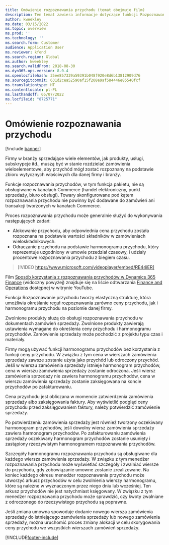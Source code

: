 ```yaml
---
title: Omówienie rozpoznawania przychodu (temat obejmuje film)
description: Ten temat zawiera informacje dotyczące funkcji Rozpoznawanie przychodu. Ta funkcja tworzy elastyczną strukturę, która umożliwia określanie reguł rozpoznawania zarówno ceny przychodu, jak i harmonogramu przychodu w przypadku zamówień wieloelementowych na poziomie danej firmy.
author: kweekley
ms.date: 03/15/2022
ms.topic: overview
ms.prod: ''
ms.technology: ''
ms.search.form: Customer
audience: Application User
ms.reviewer: kfend
ms.search.region: Global
ms.author: kweekley
ms.search.validFrom: 2018-08-30
ms.dyn365.ops.version: 8.0.4
ms.openlocfilehash: 35ee857339a59391b048f920e8d6b13812909d76
ms.sourcegitcommit: 631d2cea52590af15f208e9af584446e85540fcf
ms.translationtype: HT
ms.contentlocale: pl-PL
ms.lasthandoff: 05/07/2022
ms.locfileid: "8725771"
---
```

# <a name="revenue-recognition-overview"></a>Omówienie rozpoznawania przychodu

[!include [banner](../includes/banner.md)]

Firmy w branży sprzedające wiele elementów, jak produkty, usługi, subskrypcje itd., muszą być w stanie rozdzielać zamówienia wieloelementowe, aby przychód mógł zostać rozpoznany na podstawie zbioru wytycznych właściwych dla danej firmy i branży.

Funkcje rozpoznawania przychodów, w tym funkcja pakietu, nie są obsługiwane w kanałach Commerce (handel elektroniczny, punkt sprzedaży, biuro obsługi). Towary skonfigurowane pod kątem rozpoznawania przychodu nie powinny być dodawane do zamówień ani transakcji tworzonych w kanałach Commerce.

Proces rozpoznawania przychodu może generalnie służyć do wykonywania następujących zadań:

* Alokowanie przychodu, aby odpowiednia cena przychodu została rozpoznana na podstawie wartości składników w zamówieniach wieloskładnikowych.
* Odraczanie przychodu na podstawie harmonogramu przychodu, który reprezentuje uzgodniony w umowie przedział czasowy, i udziały procentowe rozpoznawania przychodu z biegiem czasu.

> [!VIDEO https://www.microsoft.com/videoplayer/embed/RE44iER]

Film [Sposób korzystania z rozpoznawania przychodów w Dynamics 365 Finance](https://youtu.be/v3amIsiqvoo) (widoczny powyżej) znajduje się na liście odtwarzania [Finance and Operations](https://www.youtube.com/playlist?list=PLcakwueIHoT_SYfIaPGoOhloFoCXiUSyW) dostępnej w witrynie YouTube.

Funkcja Rozpoznawanie przychodu tworzy elastyczną strukturę, która umożliwia określanie reguł rozpoznawania zarówno ceny przychodu, jak i harmonogramu przychodu na poziomie danej firmy.

Zwolnione produkty służą do obsługi rozpoznawania przychodu w dokumentach zamówień sprzedaży. Zwolnione produkty zawierają ustawienia wymagane do określenia ceny przychodu i harmonogramu przychodów. Zamówienie sprzedaży może pochodzić z projektu typu czas i materiały.

Firmy mogą używać funkcji harmonogramu przychodów bez korzystania z funkcji ceny przychodu. W związku z tym cena w wierszach zamówienia sprzedaży zawsze zostanie użyta jako przychód lub odroczony przychód. Jeśli w wierszu zamówienia sprzedaży istnieje harmonogram przychodów, cena w wierszu zamówienia sprzedaży zostanie odroczona. Jeśli wiersz zamówienia sprzedaży nie zawiera harmonogramu przychodów, cena w wierszu zamówienia sprzedaży zostanie zaksięgowana na koncie przychodów po zafakturowaniu.

Cena przychodu jest obliczana w momencie zatwierdzenia zamówienia sprzedaży albo zaksięgowania faktury. Aby wyświetlić podgląd ceny przychodu przed zaksięgowaniem faktury, należy potwierdzić zamówienie sprzedaży.

Po potwierdzeniu zamówienia sprzedaży jest również tworzony oczekiwany harmonogram przychodów, jeśli dowolny wiersz zamówienia sprzedaży zawiera harmonogram przychodów. Po zafakturowaniu zamówienia sprzedaży oczekiwany harmonogram przychodów zostanie usunięty i zastąpiony rzeczywistym harmonogramem rozpoznawania przychodów.

Szczegóły harmonogramu rozpoznawania przychodu są obsługiwane dla każdego wiersza zamówienia sprzedaży. W związku z tym menedżer rozpoznawania przychodu może wyświetlać szczegóły i zwalniać wiersze do przychodu, gdy zobowiązanie umowne zostanie zrealizowane. Na koniec każdego okresu menedżer rozpoznawania przychodu może utworzyć arkusz przychodów w celu zwolnienia wierszy harmonogramu, które są należne w wyznaczonym przez niego dniu lub wcześniej. Ten arkusz przychodów nie jest natychmiast księgowany. W związku z tym menedżer rozpoznawania przychodu może sprawdzić, czy kwoty zwalniane z odroczonego do rzeczywistego przychodu są poprawne.

Jeśli zmiana umowna spowoduje dodanie nowego wiersza zamówienia sprzedaży do istniejącego zamówienia sprzedaży lub nowego zamówienia sprzedaży, można uruchomić proces zmiany alokacji w celu skorygowania ceny przychodu we wszystkich wierszach zamówień sprzedaży.


[!INCLUDE[footer-include](../../includes/footer-banner.md)]
